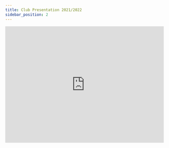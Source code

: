 ```yaml
---
title: Club Presentation 2021/2022
sidebar_position: 2
---
```


<iframe width="100%" height="370" src="https://www.youtube.com/embed/4aJvmRo9GnU" title="YouTube video player" frameborder="0" allow="accelerometer; autoplay; clipboard-write; encrypted-media; gyroscope; picture-in-picture" allowfullscreen></iframe>
